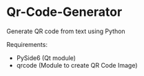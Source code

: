 # Qr-Code-Generator
Generate QR code from text using Python

Requirements:
- PySide6 (Qt module)
- qrcode (Module to create QR Code Image)
